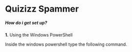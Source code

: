 <h1>Quizizz Spammer</h1>

<h5>How do i get set up?</h1>


<p><strong>1.</strong> Using the Windows PowerShell</p>


Inside the windows powershell type the following command.

```


```